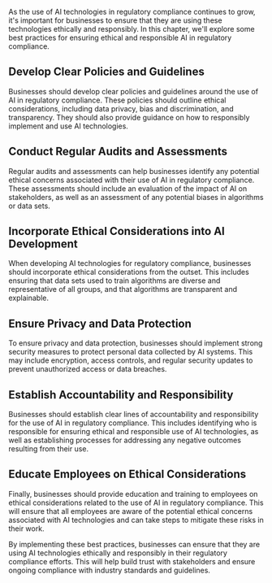 
As the use of AI technologies in regulatory compliance continues to grow, it's important for businesses to ensure that they are using these technologies ethically and responsibly. In this chapter, we'll explore some best practices for ensuring ethical and responsible AI in regulatory compliance.

Develop Clear Policies and Guidelines
-------------------------------------

Businesses should develop clear policies and guidelines around the use of AI in regulatory compliance. These policies should outline ethical considerations, including data privacy, bias and discrimination, and transparency. They should also provide guidance on how to responsibly implement and use AI technologies.

Conduct Regular Audits and Assessments
--------------------------------------

Regular audits and assessments can help businesses identify any potential ethical concerns associated with their use of AI in regulatory compliance. These assessments should include an evaluation of the impact of AI on stakeholders, as well as an assessment of any potential biases in algorithms or data sets.

Incorporate Ethical Considerations into AI Development
------------------------------------------------------

When developing AI technologies for regulatory compliance, businesses should incorporate ethical considerations from the outset. This includes ensuring that data sets used to train algorithms are diverse and representative of all groups, and that algorithms are transparent and explainable.

Ensure Privacy and Data Protection
----------------------------------

To ensure privacy and data protection, businesses should implement strong security measures to protect personal data collected by AI systems. This may include encryption, access controls, and regular security updates to prevent unauthorized access or data breaches.

Establish Accountability and Responsibility
-------------------------------------------

Businesses should establish clear lines of accountability and responsibility for the use of AI in regulatory compliance. This includes identifying who is responsible for ensuring ethical and responsible use of AI technologies, as well as establishing processes for addressing any negative outcomes resulting from their use.

Educate Employees on Ethical Considerations
-------------------------------------------

Finally, businesses should provide education and training to employees on ethical considerations related to the use of AI in regulatory compliance. This will ensure that all employees are aware of the potential ethical concerns associated with AI technologies and can take steps to mitigate these risks in their work.

By implementing these best practices, businesses can ensure that they are using AI technologies ethically and responsibly in their regulatory compliance efforts. This will help build trust with stakeholders and ensure ongoing compliance with industry standards and guidelines.
